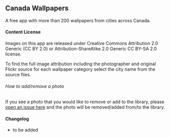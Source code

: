 ## Canada Wallpapers
A free app with more than 200 wallpapers from cities across Canada.

#### Content License
Images on this app are released under Creative Commons Attribution 2.0 Generic (CC BY 2.0) or Attribution-ShareAlike 2.0 Generic CC BY-SA 2.0 license.

To find the full image attribution including the photographer and original Flickr source for each wallpaper category select the city name from the source files. 

###### How to add/remove a photo
If you see a photo that you would like to remove or add to the library, please [open an issue here](https://github.com/dolatabadi/android/issues) and the photo will be removed/added from/to the library. 

#### Changelog
- to be added